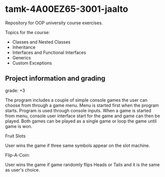 # tamk-4A00EZ65-3001-jaalto

Repository for OOP university course exercises.

Topics for the course:
- Classes and Nested Classes
- Inheritance
- Interfaces and Functional Interfaces
- Generics
- Custom Exceptions

## Project information and grading

grade: +3

The program includes a couple of simple console games the user can choose from through a game menu.
Menu is started first when the program starts. Program is used through console inputs.
When a game is started from menu, console user interface start for the game and game can then
be played. Both games can be played as a single game or loop the game until game is won.

Fruit Slots

User wins the game if three same symbols appear on the slot machine.

Flip-A-Coin:

User wins the game if game randomly flips Heads or Tails and it is the same as user's choice.
